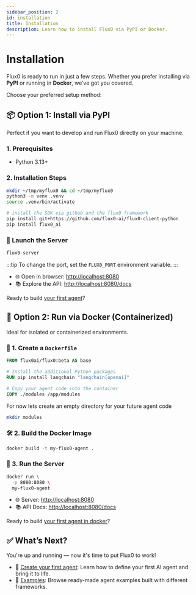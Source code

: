 ```yaml
---
sidebar_position: 2
id: installation
title: Installation
description: Learn how to install Flux0 via PyPI or Docker.
---
```


# Installation

Flux0 is ready to run in just a few steps. Whether you prefer installing via **PyPI** or running in **Docker**, we’ve got you covered.

Choose your preferred setup method:

## 📦 Option 1: Install via PyPI

Perfect if you want to develop and run Flux0 directly on your machine.

### 1. Prerequisites

- Python 3.13+

### 2. Installation Steps

```bash
mkdir ~/tmp/myflux0 && cd ~/tmp/myflux0
python3 -m venv .venv
source .venv/bin/activate

# install the SDK via github and the flux0 framework
pip install git+https://github.com/flux0-ai/flux0-client-python
pip install flux0_ai
```

### 🚀 Launch the Server

```bash
flux0-server
```

:::tip
To change the port, set the `FLUX0_PORT` environment variable.
:::

* 🌐 Open in browser: [http://localhost:8080](http://localhost:8080)
* 📚 Explore the API: [http://localhost:8080/docs](http://localhost:8080/docs)

Ready to build [your first agent](./first-agent)?

## 🐳 Option 2: Run via Docker (Containerized)

Ideal for isolated or containerized environments.

### 🧱 1. Create a `Dockerfile`

```Dockerfile
FROM flux0ai/flux0:beta AS base

# Install the additional Python packages
RUN pip install langchain "langchain[openai]"

# Copy your agent code into the container
COPY ./modules /app/modules
```

For now lets create an empty directory for your future agent code
```bash
mkdir modules
```

### 🛠️ 2. Build the Docker Image

```bash
docker build -t my-flux0-agent .
```

### 🚀 3. Run the Server

```bash
docker run \
  -p 8080:8080 \
  my-flux0-agent
```

* 🌐 Server: [http://localhost:8080](http://localhost:8080)
* 📚 API Docs: [http://localhost:8080/docs](http://localhost:8080/docs)

Ready to build [your first agent in docker](../deployment/docker)?

## ✅ What’s Next?

You're up and running — now it's time to put Flux0 to work!

* 🧠 [Create your first agent](./first-agent): Learn how to define your first AI agent and bring it to life.
* 🧪 [Examples](../category/examples): Browse ready-made agent examples built with different frameworks.
